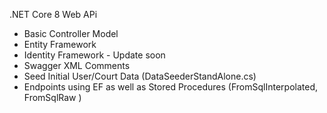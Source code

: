.NET Core 8 Web APi
- Basic Controller Model 
- Entity Framework
- Identity Framework - Update soon
- Swagger XML Comments
- Seed Initial User/Court Data (DataSeederStandAlone.cs)
- Endpoints using EF as well as Stored Procedures (FromSqlInterpolated, FromSqlRaw )